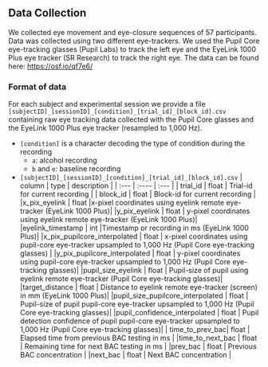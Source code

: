 ## Data Collection
We collected eye movement and eye-closure sequences of 57 participants. Data was collected using two different eye-trackers. We used the Pupil Core eye-tracking glasses (Pupil Labs) to track the left eye and the EyeLink 1000 Plus eye tracker (SR Research) to track the right eye. The data can be found here: https://osf.io/qf7e6/

### Format of data
For each subject and experimental session we provide a file ```[subjectID]_[sessionID]_[condition]_[trial_id]_[block_id].csv``` containing raw eye tracking data collected with the Pupil Core glasses and the EyeLink 1000 Plus eye tracker (resampled to 1,000 Hz).
* ```[condition]``` is a character decoding the type of condition during the recording
  * ```a```: alcohol recording
  * ```b``` and ```e```: baseline recording
* ```[subjectID]_[sessionID]_[condition]_[trial_id]_[block_id].csv```
  | column      | type | description     |
| :---        |    :----   |          :--- |
| trial_id      | float       | Trial-id for current recording   |
| block_id   | float        | Block-id for current recording      |
|x_pix_eyelink | float |x-pixel coordinates using eyelink remote eye-tracker (EyeLink 1000 Plus)|
|y_pix_eyelink | float | y-pixel coordinates using eyelink remote eye-tracker (EyeLink 1000 Plus)|
|eyelink_timestamp | int |Timestamp or recording in ms (EyeLink 1000 Plus)|
|x_pix_pupilcore_interpolated | float | x-pixel coordinates using pupil-core eye-tracker upsampled to 1,000 Hz (Pupil Core eye-tracking glasses) |
|y_pix_pupilcore_interpolated | float | y-pixel coordinates using pupil-core eye-tracker upsampled to 1,000 Hz (Pupil Core eye-tracking glasses)|
|pupil_size_eyelink | float | Pupil-size of pupil using eyelink remote eye-tracker (Pupil Core eye-tracking glasses)|
|target_distance | float | Distance to eyelink remote eye-tracker (screen) in mm (EyeLink 1000 Plus)|
|pupil_size_pupilcore_interpolated | float | Pupil-size of pupil pupil-core eye-tracker upsampled to 1,000 Hz (Pupil Core eye-tracking glasses)|
|pupil_confidence_interpolated | float | Pupil detection confidence of pupil pupil-core eye-tracker upsampled to 1,000 Hz (Pupil Core eye-tracking glasses)|
| time_to_prev_bac| float | Elapsed time from previous BAC testing in ms |
|time_to_next_bac | float | Remaining time for next BAC testing in ms |
|prev_bac | float | Previous BAC concentration |
|next_bac | float | Next BAC concentration |
